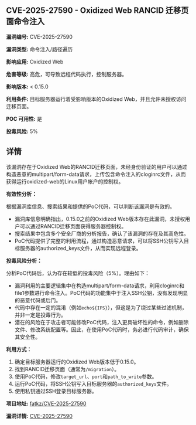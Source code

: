 ## CVE-2025-27590 - Oxidized Web RANCID 迁移页面命令注入

**漏洞编号:** CVE-2025-27590

**漏洞类型:** 命令注入/路径遍历

**影响应用:** Oxidized Web

**危害等级:** 高危，可导致远程代码执行，控制服务器。

**影响版本:** < 0.15.0

**利用条件:** 目标服务器运行着受影响版本的Oxidized Web，并且允许未授权访问迁移页面。

**POC 可用性:** 是

**投毒风险:** 5%

## 详情

该漏洞存在于Oxidized Web的RANCID迁移页面，未经身份验证的用户可以通过构造恶意的multipart/form-data请求，上传包含命令注入的cloginrc文件，从而获得运行oxidized-web的Linux用户帐户的控制权。

**有效性分析：**

根据漏洞库信息、搜索结果和提供的PoC代码，可以判断该漏洞是有效的。
* 漏洞库信息明确指出，0.15.0之前的Oxidized Web版本存在此漏洞，未授权用户可以通过RANCID迁移页面获得服务器控制权。
* 搜索结果中包含多个安全厂商的分析报告，确认了该漏洞的存在及其高危性。
* PoC代码提供了完整的利用流程，通过构造恶意请求，可以将SSH公钥写入目标服务器的authorized_keys文件，从而实现远程登录。

**投毒风险分析：**

分析PoC代码后，认为存在较低的投毒风险（5%）。理由如下：
* 漏洞利用的主要逻辑集中在构造multipart/form-data请求，利用cloginrc和file1参数进行命令注入。PoC代码的功能集中于注入SSH公钥，没有发现明显的恶意代码或后门。
* 代码中存在一定的混淆（例如`echo${IFS}`），但这是为了绕过某些过滤机制，并非一定是投毒行为。
* 潜在的风险在于攻击者可能修改PoC代码，注入更具破坏性的命令，例如删除文件、修改系统配置等。因此，在使用PoC代码时，务必进行代码审计，确保其安全性。

**利用方式：**

1.  确定目标服务器运行的Oxidized Web版本低于0.15.0。
2.  找到RANCID迁移页面（通常为`/migration`）。
3.  使用PoC代码，修改`target_url`、`port`和`path_to_write`参数。
4.  运行PoC代码，将SSH公钥写入目标服务器的`authorized_keys`文件。
5.  使用私钥通过SSH登录目标服务器。

**项目地址:** [fatkz/CVE-2025-27590](https://github.com/fatkz/CVE-2025-27590)

**漏洞详情:** [CVE-2025-27590](https://nvd.nist.gov/vuln/detail/CVE-2025-27590)